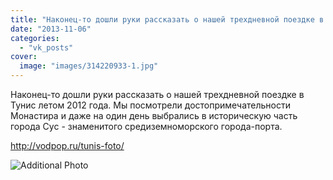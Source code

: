 ```yaml
---
title: "Наконец-то дошли руки рассказать о нашей трехдневной поездке в Тунис летом 2012 года. Мы посмотрели..."
date: "2013-11-06"
categories: 
  - "vk_posts"
cover:
  image: "images/314220933-1.jpg"
---
```


Наконец-то дошли руки рассказать о нашей трехдневной поездке в Тунис летом 2012 года. Мы посмотрели достопримечательности Монастира и даже на один день выбрались в историческую часть города Сус - знаменитого средиземноморского города-порта.

<!--more-->

http://vodpop.ru/tunis-foto/

![Additional Photo](https://vodpop.ru/wp-content/uploads/2023/07/314220934-1.jpg)
